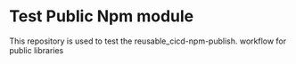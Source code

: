 # Test Public Npm module

This repository is used to test the reusable_cicd-npm-publish. workflow for public libraries